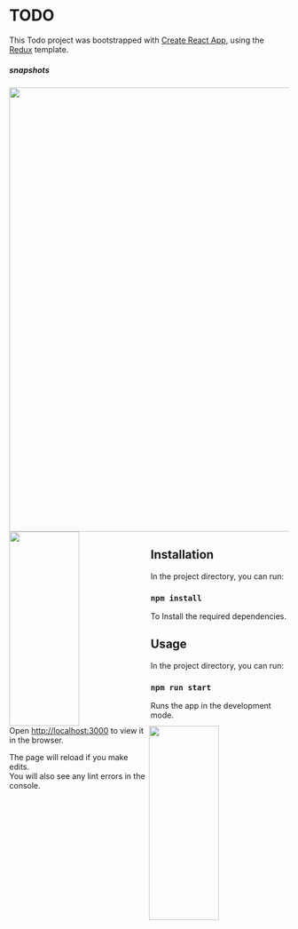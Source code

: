 # TODO

This Todo project was bootstrapped with [Create React App](https://github.com/facebook/create-react-app), using the [Redux](https://redux.js.org/) template.

##### snapshots
<div>
    <img src="https://raw.github.com/pravin-yadav/React-Redux-Todo/main/screenshot.png" width="800px" height="800px"/>
    <img align="left" src="https://raw.github.com/pravin-yadav/React-Redux-Todo/main/screenshot1.png" width="50%" height="350px"/>
    <img align="right" src="https://raw.github.com/pravin-yadav/React-Redux-Todo/main/screenshot2.png" width="50%" height="350px"/>
</div>

## Installation

In the project directory, you can run:

### `npm install`
To Install the required dependencies.

## Usage

In the project directory, you can run:

### `npm run start`

Runs the app in the development mode.<br />
Open [http://localhost:3000](http://localhost:3000) to view it in the browser.

The page will reload if you make edits.<br />
You will also see any lint errors in the console.
